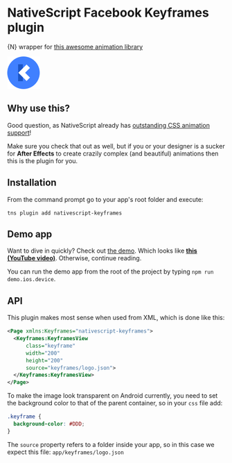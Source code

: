 # NativeScript Facebook Keyframes plugin
{N} wrapper for [this awesome animation library](https://github.com/facebookincubator/Keyframes)

<img src="https://raw.githubusercontent.com/EddyVerbruggen/nativescript-keyframes/master/media/keyframes-logo.png" />

## Why use this?
Good question, as NativeScript already has [outstanding CSS animation support](https://docs.nativescript.org/ui/animation-css.html)!

Make sure you check that out as well, but if you or your designer is a sucker for __After Effects__
to create crazily complex (and beautiful) animations then this is the plugin for you.

## Installation
From the command prompt go to your app's root folder and execute:

```
tns plugin add nativescript-keyframes
```

## Demo app
Want to dive in quickly? Check out [the demo](demo). Which looks like __[this (YouTube video)](https://www.youtube.com/watch?v=eKHW8gSNpQc)__. Otherwise, continue reading.

You can run the demo app from the root of the project by typing `npm run demo.ios.device`.

## API

This plugin makes most sense when used from XML, which is done like this:

```xml
<Page xmlns:Keyframes="nativescript-keyframes">
  <Keyframes:KeyframesView
      class="keyframe"
      width="200"
      height="200"
      source="keyframes/logo.json">
  </Keyframes:KeyframesView>
</Page>
```

To make the image look transparent on Android currently,
you need to set the background color to that of the parent container, so in your `css` file add:

```css
.keyframe {
  background-color: #DDD;
}
```

The `source` property refers to a folder inside your app,
so in this case we expect this file: `app/keyframes/logo.json`